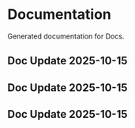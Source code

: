 # Documentation

Generated documentation for Docs.

## Doc Update 2025-10-15

## Doc Update 2025-10-15

## Doc Update 2025-10-15
